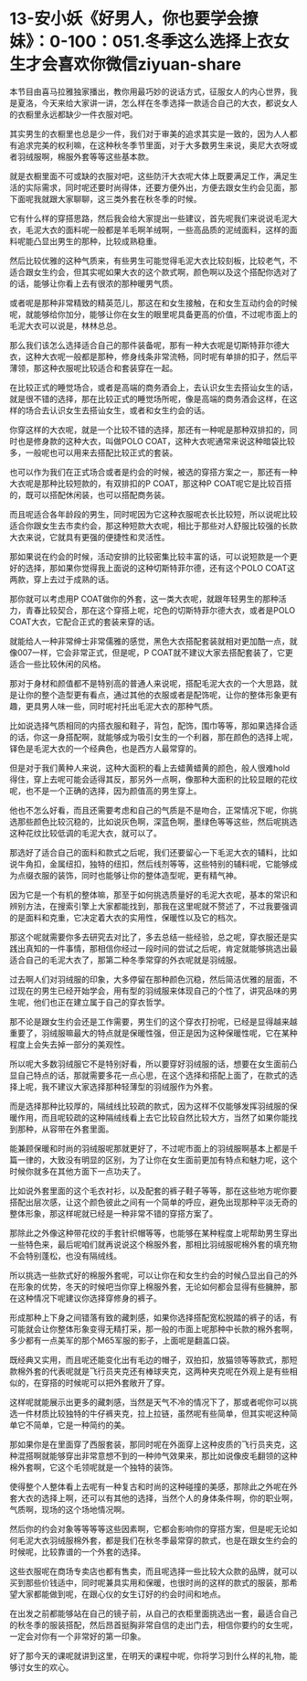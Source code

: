# 13-安小妖《好男人，你也要学会撩妹》：0-100：051.冬季这么选择上衣女生才会喜欢你微信ziyuan-share

本节目由喜马拉雅独家播出，教你用最巧妙的说话方式，征服女人的内心世界，我是夏洛，今天来给大家讲一讲，怎么样在冬季选择一款适合自己的大衣，都说女人的衣橱里永远都缺少一件衣服对吧。

其实男生的衣橱里也总是少一件，我们对于审美的追求其实是一致的，因为人人都有追求完美的权利嘛，在这种秋冬季节里面，对于大多数男生来说，奥尼大衣呀或者羽绒服啊，棉服外套等等这些基本款。

就是衣橱里面不可或缺的衣服对吧，这些防汗大衣呢大体上既要满足工作，满足生活的实际需求，同时呢还要时尚得体，还要方便外出，方便去跟女生约会见面，那下面呢我就跟大家聊聊，这三类外套在秋冬季的时候。

它有什么样的穿搭思路，然后我会给大家提出一些建议，首先呢我们来说说毛泥大衣，毛泥大衣的面料呢一般都是羊毛啊羊绒啊，一些高品质的泥绒面料，这样的面料呢能凸显出男生的那种，比较成熟稳重。

然后比较优雅的这种气质来，有些男生可能觉得毛泥大衣比较刻板，比较老气，不适合跟女生约会，但其实呢如果大衣的这个款式啊，颜色啊以及这个搭配你选对了的话，能够让你看上去有很浓的那种暖男气质。

或者呢是那种非常精致的精英范儿，那这在和女生接触，在和女生互动约会的时候呢，就能够给你加分，能够让你在女生的眼里呢具备更高的价值，不过呢市面上的毛泥大衣可以说是，林林总总。

那么我们该怎么选择适合自己的那件装备呢，那有一种大衣呢是切斯特菲尔德大衣，这种大衣呢一般都是那种，修身线条非常流畅，同时呢有单排的扣子，然后平薄领，那这种衣服呢比较适合和套装穿在一起。

在比较正式的睡觉场合，或者是高端的商务酒会上，去认识女生去搭讪女生的话，就是很不错的选择，那在比较正式的睡觉场所呢，像是高端的商务酒会这样，在这样的场合去认识女生去搭讪女生，或者和女生约会的话。

你穿这样的大衣呢，就是一个比较不错的选择，那还有一种呢是那种双排扣的，同时也是修身款的这种大衣，叫做POLO COAT，这种大衣呢通常来说这种暗袋比较多，一般呢也可以用来去搭配比较正式的套装。

也可以作为我们在正式场合或者是约会的时候，被选的穿搭方案之一，那还有一种大衣呢是那种比较短款的，有双排扣的P COAT，那这种P COAT呢它是比较百搭的，既可以搭配休闲装，也可以搭配商务装。

而且呢适合各年龄段的男生，同时呢因为它这种衣服呢衣长比较短，所以说呢比较适合你跟女生去市卖约会，那这种短款大衣呢，相比于那些对人舒服比较强的长款大衣来说，它就具有更强的便捷性和灵活性。

那如果说在约会的时候，活动安排的比较密集比较丰富的话，可以说短款是一个更好的选择，那如果你觉得我上面说的这种切斯特菲尔德，还有这个POLO COAT这两款，穿上去过于成熟的话。

那你就可以考虑用P COAT做你的外套，这一类大衣呢，就跟年轻男生的那种活力，青春比较契合，那在这个穿搭上呢，坨色的切斯特菲尔德大衣，或者是POLO COAT大衣，它配合正式的套装来穿的话。

就能给人一种非常绅士非常儒雅的感觉，黑色大衣搭配套装就相对更加酷一点，就像007一样，它会非常正式，但是呢，P COAT就不建议大家去搭配套装了，它更适合一些比较休闲的风格。

那对于身材和颜值都不是特别高的普通人来说呢，搭配毛泥大衣的一个大思路，就是让你的整个造型更有看点，通过其他的衣服或者是配饰呢，让你的整体形象更有趣，更具男人味一些，同时呢衬托出毛泥大衣的那种气质。

比如说选择气质相同的内搭衣服和鞋子，背包，配饰，围巾等等，那如果选择合适的话，你这一身搭配啊，就能够成为吸引女生的一个利器，那在颜色的选择上呢，铎色是毛泥大衣的一个经典色，也是西方人最常穿的。

但是对于我们黄种人来说，这种大面积的看上去蜡黄蜡黄的颜色，般人很难hold得住，穿上去呢可能会适得其反，那另外一点啊，像那种大面积的比较显眼的花纹呢，也不是一个正确的选择，因为颜值高的男生穿上。

他也不怎么好看，而且还需要考虑和自己的气质是不是吻合，正常情况下呢，你挑选那些颜色比较沉稳的，比如说灰色啊，深蓝色啊，墨绿色等等这些，然后呢挑选这种花纹比较低调的毛泥大衣，就可以了。

那选好了适合自己的面料和款式之后呢，我们还要留心一下毛泥大衣的辅料，比如说牛角扣，金属纽扣，独特的纽扣，然后线剂等等，这些特别的辅料呢，它能够成为点缀衣服的装饰，同时也能够让你的整体造型呢，更有精气神。

因为它是一个有机的整体嘛，那至于如何挑选质量好的毛泥大衣呢，基本的常识和辨别方法，在搜索引擎上大家都能找到，那我在这里呢就不赘述了，不过我要强调的是面料和克重，它决定着大衣的实用性，保暖性以及它的档次。

那这个呢就需要你多去研究去对比了，多去总结一些经验，总之呢，穿衣服还是实践出真知的一件事情，那相信你经过一段时间的尝试之后呢，肯定就能够挑选出最适合自己的毛泥大衣了，那第二种冬季常穿的外衣呢就是羽绒服。

过去啊人们对羽绒服的印象，大多停留在那种颜色沉稳，然后简洁优雅的层面，不过现在的男生已经开始学会，用有型的羽绒服来体现自己的个性了，讲究品味的男生呢，他们也正在建立属于自己的穿衣哲学。

那不论是跟女生约会还是工作需要，男生们的这个穿衣打扮呢，已经是显得越来越重要了，羽绒服嘛最大的特点就是保暖性强，但正是因为这种保暖性呢，它在某种程度上会失去掉一部分的美观性。

所以呢大多数羽绒服它不是特别好看，所以要穿好羽绒服的话，想要在女生面前凸显自己特点的话，那就需要多花一点心思，在这个选择和搭配上面了，在款式的选择上呢，我不建议大家选择那种轻薄型的羽绒服作为外套。

而是选择那种比较厚的，隔绒线比较疏的款式，因为这样不仅能够发挥羽绒服的保暖作用，而且呢较疏的这种隔绒线看上去它比较自然比较大方，当然了如果你能找到那种，从容带在外套里面。

能兼顾保暖和时尚的羽绒服呢那就更好了，不过呢市面上的羽绒服啊基本上都是千篇一律的，大致没有明显的区别，为了让你在女生面前更加有特点和魅力呢，这个时候你就多在其他方面下一点功夫了。

比如说外套里面的这个毛衣衬衫，以及配套的裤子鞋子等等，那在这些地方呢你要搭配出层次感，让这个颜色彼此之间有一个简单的呼应，避免出现那种平淡无奇的整体形象，那这样呢就已经是一种非常不错的穿搭方案了。

那除此之外像这种带花纹的手套针织帽等等，也能够在某种程度上呢帮助男生穿出一些特色来，最后呢咱们就再说说这个棉服外套，那相比羽绒服呢棉外套的填充物不会特别蓬松，也没有隔绒线。

所以挑选一些款式好的棉服外套呢，可以让你在和女生约会的时候凸显出自己的外在形象的优势，冬天的时候吧当你穿上棉服外套，无论如何都会显得有些臃肿，那在这种情况下呢建议你选择穿修身的裤子。

形成那种上下身之间错落有致的藏刺感，如果你选择搭配宽松脱踏的裤子的话，有可能就会让你整体形象变得无精打采，那一般的市面上呢那种中长款的棉外套啊，多少都有一点美军的那个M65军服的影子，上面呢是翻盖口袋。

既经典又实用，而且呢还能变化出有毛边的帽子，双拍扣，放猫领等等款式，那短款棉外套的代表呢就是飞行员夹克还有棒球夹克，这两种夹克呢在外观上是有些相似的，在穿搭的时候呢可以把外套敞开了穿。

这样呢就能展示出更多的藏刺感，当然是天气不冷的情况下了，那或者呢你可以挑选一件材质比较独特的牛仔裤夹克，拉上拉链，虽然呢有些简单，但其实呢这种简单它不简单，它是一种简约的美。

那如果你是在里面穿了西服套装，那同时呢在外面穿上这种皮质的飞行员夹克，这种混搭啊就能够穿出非常意想不到的一种帅气效果来，那比如说像皮毛翻领的这种棉外套啊，它这个毛领呢就是一个独特的装饰。

使得整个人整体看上去呢有一种复古和时尚的这种碰撞的美感，那除此之外呢在外套大衣的选择上啊，还可以有其他的选择，当然个人的身体条件啊，你的职业啊，气质啊，现场的这个场地情况啊。

然后你的约会对象等等等等这些因素啊，它都会影响你的穿搭方案，但是呢无论如何毛泥大衣羽绒服棉外套，都是我们在秋冬季最常穿的款式，也是在跟女生约会的时候呢，比较靠谱的一个外套的选择。

这些衣服呢在商场专卖店也都有售卖，而且呢选择一些比较大众款的品牌，就可以买到那些价钱适中，同时呢兼具实用和保暖，也很时尚的这样的款式的服装，那希望大家都能做到呢，在跟心仪的女生订好的约会时间和地点。

在出发之前都能够站在自己的镜子前，从自己的衣柜里面挑选出一套，最适合自己的秋冬季的服装搭配，然后昂首挺胸非常自信的走出门去，相信你要约的女生呢，一定会对你有一个非常好的第一印象。

好了那今天的课呢就讲到这里，在明天的课程中呢，你将学习到什么样的礼物，能够讨女生的欢心。
